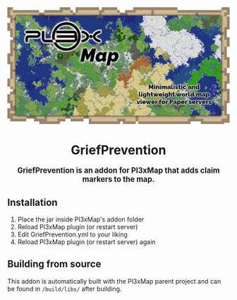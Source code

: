 <div align="center">
<img src="https://raw.githubusercontent.com/BillyGalbreath/Pl3xMap/v2/webmap/public/images/og.png" alt="Pl3xMap">

# GriefPrevention

<big><b>GriefPrevention is an addon for Pl3xMap that adds claim markers to the map.</b></big>

</div>

## Installation

1) Place the jar inside Pl3xMap's addon folder
2) Reload Pl3xMap plugin (or restart server)
3) Edit GriefPrevention.yml to your liking
4) Reload Pl3xMap plugin (or restart server) again

## Building from source

This addon is automatically built with the Pl3xMap parent project and can be found in `/build/libs/` after building.
